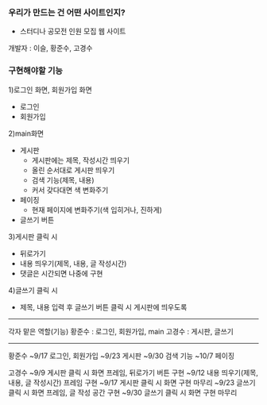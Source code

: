 ### 우리가 만드는 건 어떤 사이트인지?
- 스터디나 공모전 인원 모집 웹 사이트

개발자 : 이슬, 황준수, 고경수

### 구현해야할 기능
1)로그인 화면, 회원가입 화면
- 로그인
- 회원가입

2)main화면
- 게시판
  - 게시판에는 제목, 작성시간 띄우기
  - 올린 순서대로 게시판 띄우기
  - 검색 기능(제목, 내용)
  - 커서 갖다대면 색 변화주기
- 페이징
  - 현재 페이지에 변화주기(색 입히거나, 진하게)
- 글쓰기 버튼 

3)게시판 클릭 시
- 뒤로가기
- 내용 띄우기(제목, 내용, 글 작성시간)
- 댓글은 시간되면 나중에 구현

4)글쓰기 클릭 시
- 제목, 내용 입력 후 글쓰기 버튼 클릭 시 게시판에 띄우도록
----------------------------------------------------------
각자 맡은 역할(기능)
황준수 : 로그인, 회원가입, main
고경수 : 게시판, 글쓰기

----------------------------------------------------------
황준수
~9/17 로그인, 회원가입
~9/23 게시판
~9/30 검색 기능
~10/7 페이징


고경수
~9/9 게시판 클릭 시 화면 프레임, 뒤로가기 버튼 구현
~9/12 내용 띄우기(제목, 내용, 글 작성시간) 프레임 구현
~9/17 게시판 클릭 시 화면 구현 마무리
~9/23 글쓰기 클릭 시 화면 프레임, 글 작성 공간 구현
~9/30 글쓰기 클릭 시 화면 구현 마무리
